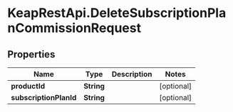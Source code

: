 # KeapRestApi.DeleteSubscriptionPlanCommissionRequest

## Properties

Name | Type | Description | Notes
------------ | ------------- | ------------- | -------------
**productId** | **String** |  | [optional] 
**subscriptionPlanId** | **String** |  | [optional] 


